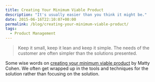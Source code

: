 ```yaml
---
title: Creating Your Minimum Viable Product
description: "It's usually easier than you think it might be."
date: 2015-06-16T22:10:07+00:00
permalink: /blog/creating-your-minimum-viable-product/
tags:
  - Product Management
---
```


> Keep it small, keep it lean and keep it simple. The needs of the customer are often simpler than the solutions presented.

Some wise words on [creating your minimum viable product](http://matty.co.za/creating-minimum-viable-product/) by Matty Cohen. We often get wrapped up in the tools and techniques for the solution rather than focusing on the solution.
